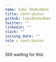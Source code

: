 ```yaml
---
name: Simi Shahudeen
title: Contributor
github: SimiShahudeen
twitter: ""
linkedin: ""
slack: ""
joining_date: ""
role : contributor
---
```


Still waiting for this
